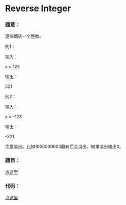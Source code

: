 #	Reverse Integer 


### 题意：
逐位翻转一个整数。

例1：

输入：

x = 123 

输出：

321

例2：

输入：

x = -123

输出：

-321

注意溢出。比如1000000003翻转后会溢出，如果溢出输出0。 

### 题目：
<a href="https://leetcode.com/problems/reverse-integer/" target="_blank">点这里</a>

### 代码：
<a href="./reverse_integer.cpp">点这里</a>
